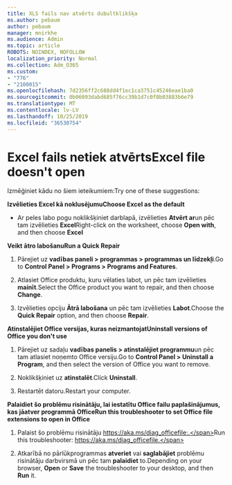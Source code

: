 ```yaml
---
title: XLS fails nav atvērts dubultklikšķa
ms.author: pebaum
author: pebaum
manager: mnirkhe
ms.audience: Admin
ms.topic: article
ROBOTS: NOINDEX, NOFOLLOW
localization_priority: Normal
ms.collection: Adm_O365
ms.custom:
- "776"
- "2100015"
ms.openlocfilehash: 7d2356ff2c688dd4f1ec1ca3751c45246eae1ba0
ms.sourcegitcommit: 0b06093dabd685f76cc39b1d7c0f8b03883b6e79
ms.translationtype: MT
ms.contentlocale: lv-LV
ms.lasthandoff: 10/25/2019
ms.locfileid: "36530754"
---
```

# <a name="excel-file-doesnt-open"></a><span data-ttu-id="35050-102">Excel fails netiek atvērts</span><span class="sxs-lookup"><span data-stu-id="35050-102">Excel file doesn't open</span></span>

<span data-ttu-id="35050-103">Izmēģiniet kādu no šiem ieteikumiem:</span><span class="sxs-lookup"><span data-stu-id="35050-103">Try one of these suggestions:</span></span>

<span data-ttu-id="35050-104">**Izvēlieties Excel kā noklusējumu**</span><span class="sxs-lookup"><span data-stu-id="35050-104">**Choose Excel as the default**</span></span>

* <span data-ttu-id="35050-105">Ar peles labo pogu noklikšķiniet darblapā, izvēlieties **Atvērt ar**un pēc tam izvēlieties **Excel**</span><span class="sxs-lookup"><span data-stu-id="35050-105">Right-click on the worksheet, choose **Open with**, and then choose **Excel**</span></span>

<span data-ttu-id="35050-106">**Veikt ātro labošanu**</span><span class="sxs-lookup"><span data-stu-id="35050-106">**Run a Quick Repair**</span></span>

1. <span data-ttu-id="35050-107">Pārejiet uz **vadības paneli > programmas > programmas un līdzekļi**.</span><span class="sxs-lookup"><span data-stu-id="35050-107">Go to **Control Panel > Programs > Programs and Features**.</span></span>

2. <span data-ttu-id="35050-108">Atlasiet Office produktu, kuru vēlaties labot, un pēc tam izvēlieties **mainīt**.</span><span class="sxs-lookup"><span data-stu-id="35050-108">Select the Office product you want to repair, and then choose **Change**.</span></span>

3. <span data-ttu-id="35050-109">Izvēlieties opciju **Ātrā labošana** un pēc tam izvēlieties **Labot**.</span><span class="sxs-lookup"><span data-stu-id="35050-109">Choose the **Quick Repair** option, and then choose **Repair**.</span></span>

<span data-ttu-id="35050-110">**Atinstalējiet Office versijas, kuras neizmantojat**</span><span class="sxs-lookup"><span data-stu-id="35050-110">**Uninstall versions of Office you don't use**</span></span>

1. <span data-ttu-id="35050-111">Pārejiet uz sadaļu **vadības panelis > atinstalējiet programmu**un pēc tam atlasiet noņemto Office versiju.</span><span class="sxs-lookup"><span data-stu-id="35050-111">Go to **Control Panel > Uninstall a Program**, and then select the version of Office you want to remove.</span></span>

2. <span data-ttu-id="35050-112">Noklikšķiniet uz **atinstalēt**.</span><span class="sxs-lookup"><span data-stu-id="35050-112">Click **Uninstall**.</span></span>

3. <span data-ttu-id="35050-113">Restartēt datoru.</span><span class="sxs-lookup"><span data-stu-id="35050-113">Restart your computer.</span></span>

<span data-ttu-id="35050-114">**Palaidiet šo problēmu risinātāju, lai iestatītu Office failu paplašinājumus, kas jāatver programmā Office**</span><span class="sxs-lookup"><span data-stu-id="35050-114">**Run this troubleshooter to set Office file extensions to open in Office**</span></span>

1. <span data-ttu-id="35050-115">Palaist šo problēmu risinātāju https://aka.ms/diag_officefile:.</span><span class="sxs-lookup"><span data-stu-id="35050-115">Run this troubleshooter: https://aka.ms/diag_officefile.</span></span>

2. <span data-ttu-id="35050-116">Atkarībā no pārlūkprogrammas **atveriet** vai **saglabājiet** problēmu risinātāju darbvirsmā un pēc tam **palaidiet** to.</span><span class="sxs-lookup"><span data-stu-id="35050-116">Depending on your browser, **Open** or **Save** the troubleshooter to your desktop, and then **Run** it.</span></span>
